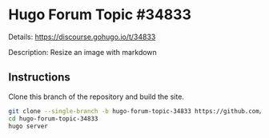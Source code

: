 # Hugo Forum Topic #34833

Details: <https://discourse.gohugo.io/t/34833>

Description: Resize an image with markdown

## Instructions

Clone this branch of the repository and build the site.

```bash
git clone --single-branch -b hugo-forum-topic-34833 https://github.com/jmooring/hugo-testing hugo-forum-topic-34833
cd hugo-forum-topic-34833
hugo server
```

